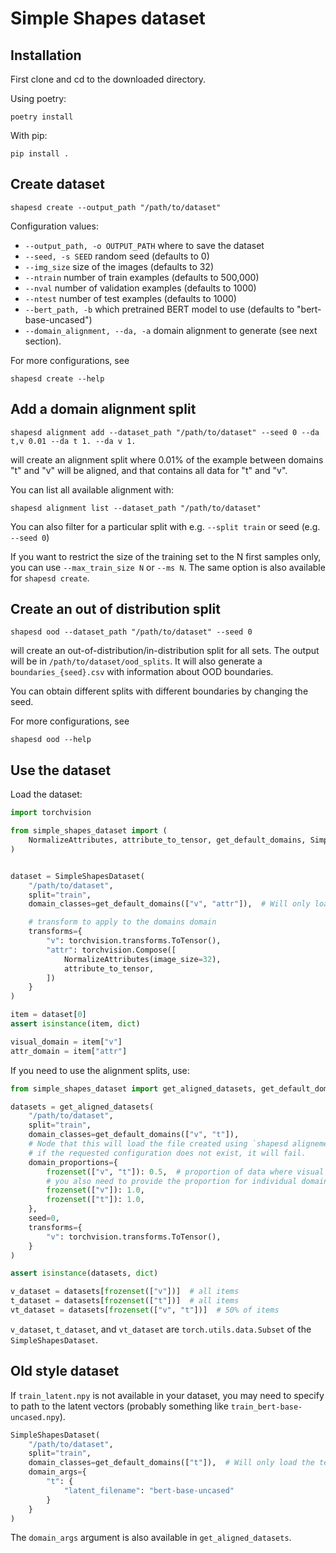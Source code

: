 
# Simple Shapes dataset

## Installation
First clone and cd to the downloaded directory.

Using poetry:

```
poetry install
```

With pip:
```
pip install .
```

## Create dataset
```
shapesd create --output_path "/path/to/dataset"
```
Configuration values:
- `--output_path, -o OUTPUT_PATH` where to save the dataset
- `--seed, -s SEED` random seed (defaults to 0)
- `--img_size` size of the images (defaults to 32)
- `--ntrain` number of train examples (defaults to 500,000)
- `--nval` number of validation examples (defaults to 1000)
- `--ntest` number of test examples (defaults to 1000)
- `--bert_path, -b` which pretrained BERT model to use (defaults to "bert-base-uncased")
- `--domain_alignment, --da, -a` domain alignment to generate (see next section).

For more configurations, see
```
shapesd create --help
```

## Add a domain alignment split
```
shapesd alignment add --dataset_path "/path/to/dataset" --seed 0 --da t,v 0.01 --da t 1. --da v 1.
```
will create an alignment split where 0.01% of the example between domains "t" and "v" will
be aligned, and that contains all data for "t" and "v".

You can list all available alignment with:
```
shapesd alignment list --dataset_path "/path/to/dataset"
```
You can also filter for a particular split with e.g. `--split train` or seed 
(e.g. `--seed 0`)

If you want to restrict the size of the training set to the N first samples only, you
can use `--max_train_size N` or `--ms N`. The same option is also available for `shapesd create`.

## Create an out of distribution split
```
shapesd ood --dataset_path "/path/to/dataset" --seed 0
```
will create an out-of-distribution/in-distribution split for all sets. The output will
be in `/path/to/dataset/ood_splits`. It will also generate a `boundaries_{seed}.csv`
with information about OOD boundaries.

You can obtain different splits with different boundaries by changing the seed.

For more configurations, see
```
shapesd ood --help
```


## Use the dataset
Load the dataset:
```python
import torchvision

from simple_shapes_dataset import (
    NormalizeAttributes, attribute_to_tensor, get_default_domains, SimpleShapesDataset
)


dataset = SimpleShapesDataset(
    "/path/to/dataset",
    split="train",
    domain_classes=get_default_domains(["v", "attr"]),  # Will only load the visual and attr domains

    # transform to apply to the domains domain
    transforms={
        "v": torchvision.transforms.ToTensor(),
        "attr": torchvision.Compose([
            NormalizeAttributes(image_size=32),
            attribute_to_tensor,
        ])
    }
)

item = dataset[0]
assert isinstance(item, dict)

visual_domain = item["v"]
attr_domain = item["attr"]
```

If you need to use the alignment splits, use:
```python
from simple_shapes_dataset import get_aligned_datasets, get_default_domains

datasets = get_aligned_datasets(
    "/path/to/dataset",
    split="train",
    domain_classes=get_default_domains(["v", "t"]),
    # Node that this will load the file created using `shapesd alignement`
    # if the requested configuration does not exist, it will fail.
    domain_proportions={
        frozenset(["v", "t"]): 0.5,  # proportion of data where visual and text are aligned
        # you also need to provide the proportion for individual domains.
        frozenset(["v"]): 1.0,
        frozenset(["t"]): 1.0,
    },
    seed=0,
    transforms={
        "v": torchvision.transforms.ToTensor(),
    }
)

assert isinstance(datasets, dict)

v_dataset = datasets[frozenset(["v"])]  # all items
t_dataset = datasets[frozenset(["t"])]  # all items
vt_dataset = datasets[frozenset(["v", "t"])]  # 50% of items
```

`v_dataset`, `t_dataset`, and `vt_dataset` are `torch.utils.data.Subset` of
the `SimpleShapesDataset`.

## Old style dataset
If `train_latent.npy` is not available in your dataset, you may need to specify to path
to the latent vectors (probably something like `train_bert-base-uncased.npy`).


```python
SimpleShapesDataset(
    "/path/to/dataset",
    split="train",
    domain_classes=get_default_domains(["t"]),  # Will only load the text domain
    domain_args={
        "t": {
            "latent_filename": "bert-base-uncased"
        }
    }
)
```
The `domain_args` argument is also available in `get_aligned_datasets`.
